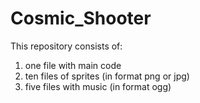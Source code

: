 # Cosmic_Shooter

This repository consists of:
1. one file with main code 
2. ten files of sprites (in format png or jpg)
3. five files with music (in format ogg)
